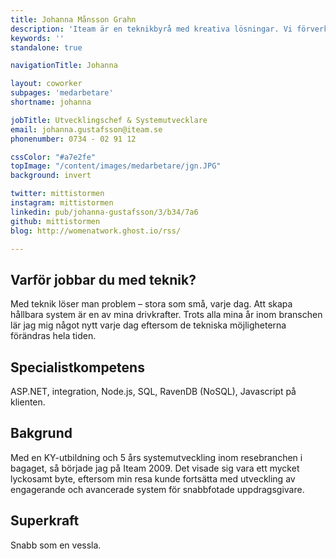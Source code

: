 ```yaml
---
title: Johanna Månsson Grahn
description: 'Iteam är en teknikbyrå med kreativa lösningar. Vi förverkligar dina idéer.'
keywords: ''
standalone: true

navigationTitle: Johanna

layout: coworker
subpages: 'medarbetare'
shortname: johanna

jobTitle: Utvecklingschef & Systemutvecklare
email: johanna.gustafsson@iteam.se
phonenumber: 0734 - 02 91 12

cssColor: "#a7e2fe"
topImage: "/content/images/medarbetare/jgn.JPG"
background: invert

twitter: mittistormen
instagram: mittistormen
linkedin: pub/johanna-gustafsson/3/b34/7a6
github: mittistormen
blog: http://womenatwork.ghost.io/rss/

---
```


## Varför jobbar du med teknik?
Med teknik löser man problem – stora som små, varje dag. Att skapa hållbara system är en av mina drivkrafter. Trots alla mina år inom branschen lär jag mig något nytt varje dag eftersom de tekniska möjligheterna förändras hela tiden.

## Specialistkompetens
ASP.NET, integration, Node.js, SQL, RavenDB (NoSQL), Javascript på klienten.

## Bakgrund
Med en KY-utbildning och 5 års systemutveckling inom resebranchen i bagaget, så började jag på Iteam 2009. Det visade sig vara ett mycket lyckosamt byte, eftersom min resa kunde fortsätta med utveckling av engagerande och avancerade system för snabbfotade uppdragsgivare.

## Superkraft
Snabb som en vessla.

